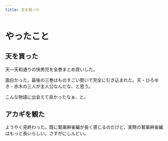 ```yaml
---
title: 天を買った
---
```


# やったこと

## 天を買った

天—天和通りの快男児を全巻まとめ買いした。

面白かった。最後の三巻はものすごい勢いで完全に引き込まれた。天・ひろゆき・赤木の三人が主人公なんだな、と思う。

こんな物語に出会えて良かったなぁ、と。

## アカギを観た

ようやく見終わった。既に鷲巣麻雀編が長く感じるのだけど、実際の鷲巣麻雀編はもっと長いらしい。さすがにしんどい。
